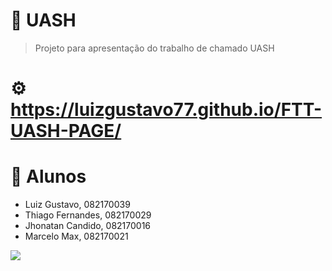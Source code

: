 # :necktie: **UASH**

> Projeto para apresentação do trabalho de chamado UASH

# :gear: https://luizgustavo77.github.io/FTT-UASH-PAGE/

# 🚀 **Alunos**
- Luiz Gustavo, 082170039
- Thiago Fernandes, 082170029
- Jhonatan Candido, 082170016
- Marcelo Max, 082170021

<img src="https://media0.giphy.com/media/l2QZUkF4YilI5fO6I/giphy.gif">
